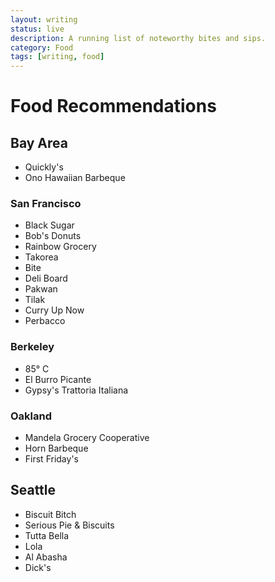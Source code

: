 ```yaml
---
layout: writing
status: live
description: A running list of noteworthy bites and sips.
category: Food
tags: [writing, food]
---
```


# Food Recommendations

## Bay Area
- Quickly's
- Ono Hawaiian Barbeque

### San Francisco
- Black Sugar
- Bob's Donuts
- Rainbow Grocery
- Takorea
- Bite
- Deli Board
- Pakwan
- Tilak
- Curry Up Now
- Perbacco

### Berkeley
- 85° C
- El Burro Picante
- Gypsy's Trattoria Italiana

### Oakland
- Mandela Grocery Cooperative
- Horn Barbeque
- First Friday's

## Seattle
- Biscuit Bitch
- Serious Pie & Biscuits
- Tutta Bella
- Lola
- Al Abasha
- Dick's
